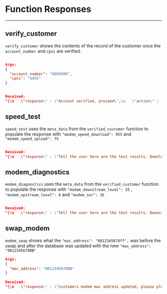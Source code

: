 # Function Responses
----------------------


verify_customer
-----------------

`verify_customer` shows the contents of the record of the customer once the `account_number` and `cpni` are verified.

```json

Args:
{
  "account_number": "8005000",
  "cpni": "4455"
}
```

```json

Received:
"{\n   \"response\" : \"Account verified, proceed\",\n   \"action\" : [\n      {\n         \"set_meta_data\" : {\n            \"customer\" : {\n               \"email_address\" : \"ada.lovelace@livewirecalbe.com\",\n               \"modem_snr\" : 35,\n               \"active\" : 1,\n               \"first_name\" : \"Ada\",\n               \"modem_upstream_level\" : 0,\n               \"cpni\" : 4455,\n               \"modem_downstream_level\" : 55,\n               \"service_address\" : \"123 some st pittsburgh pa 15215\",\n               \"mac_address\" : \"0024688924aa\",\n               \"modem_speed_upload\" : 75,\n               \"modem_downstream_uncorrectables\" : 534,\n               \"phone_number\" : \"5551235555\",\n               \"last_name\" : \"Lovelace\",\n               \"modem_speed_download\" : 955,\n               \"billing_address\" : \"123 some st pittsburgh pa 15215\",\n               \"account_number\" : 8005000,\n               \"id\" : 1\n            }\n         }\n      }\n   ]\n}\n"
```


speed_test
-----------------

`speed_test` uses the `meta_data` from the `verified_customer` function to populate the response with `"modem_speed_download": 955` and `"modem_speed_upload": 75`

```json

Received:
"{\n   \"response\" : \"Tell the user here are the test results. Download speed: 955 megabits, Upload speed: 75 megabits\"\n}\n"
```

modem_diagnostics
-------------------

`modem_diagnostics` uses the `meta_data` from the `verified_customer` function to populate the response with `"modem_downstream_level": 55` , `"modem_upstream_level": 0` and `"modem_snr": 35`

```json

Received:
"{\n   \"response\" : \"Tell the user here are the test results. Downstream level: 55, Upstream level: 0, Modem SNR: 35\"\n}\n"
```

swap_modem
------------

`modem_swap` shows what the `"mac_address": "0012345678ff",` was before the swap and after the database was updated with the new `"mac_address": "0012345678BB"`

```json
Args:
{
  "mac_address": "0012345678BB"
}
```

```json
Received:
"{\n   \"response\" : \"Customers modem mac address updated, please plug in your modem and allow 1 minute for all systems to update your new modem\"\n}\n"

```




